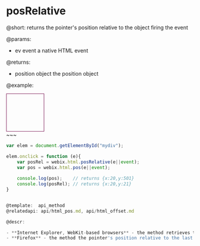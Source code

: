 posRelative
=============

@short: 
	returns the pointer's position relative to the object firing the event

@params:
- ev    event     a native HTML event

@returns:
- position    object      the position object

@example:
<div id="mydiv" style="width:100px; height:100px;border: 1px solid #781351;"></div>
~~~

~~~js
var elem = document.getElementById("mydiv");

elem.onclick = function (e){
	var posRel = webix.html.posRelative(e||event);
    var pos = webix.html.pos(e||event);
    
    console.log(pos);    // returns {x:20,y:501}
	console.log(posRel); // returns {x:20,y:21}
}


@template:	api_method
@relatedapi: api/html_pos.md, api/html_offset.md

@descr:

- **Internet Explorer, WebKit-based browsers** - the method retrieves the pointer's position relative to the object firing the event. <br>
- **Firefox** - the method the pointer's position relative to the last positioned ancestor element.


